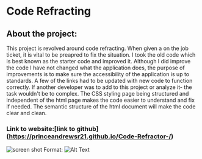 # Code Refracting
## About the project:
This project is revolved around code refracting. When given a on the job ticket, it is vital to be preapred to fix the situation. I took the old code which is best known as the starter code and improved it. Although I did improve the code I have not changed what the application does, the purpose of improvements is to make sure the accessibility of the application is up to standards. A few of the links had to be updated with new code to function correctly. If another developer was to add to this project or analyze it- the task wouldn't be to complex. The CSS styling page being structured and independent of the html page makes the code easier to understand and fix if needed. The semantic structure of the html document will make the code clear and clean. 
### Link to website:[link to github] (https://princeandrewsr21.github.io/Code-Refractor-/)

![screen shot](/images/logo.png)
Format: ![Alt Text](url)
